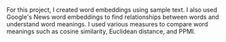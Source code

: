 For this project, I created word embeddings using sample text. I also used Google's News word embeddings to find relationships between words and understand word meanings. I used various measures to compare word meanings such as cosine similarity, Euclidean distance, and PPMI.
